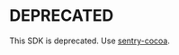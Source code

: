 # DEPRECATED

This SDK is deprecated. Use [sentry-cocoa](https://github.com/getsentry/sentry-cocoa).
